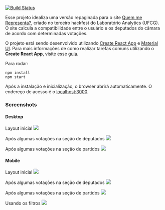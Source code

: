 [![Build Status](https://travis-ci.org/paul0vinicius/qmrepresenta-reactjs.svg?branch=master)](https://travis-ci.org/paul0vinicius/qmrepresenta-reactjs)

Esse projeto idealiza uma versão repaginada para o site [Quem me Representa?](http://qmrepresenta.com.br/), criado no terceiro hackfest do Laboratório Analytics (UFCG). O site calcula a compatibilidade entre o usuário e os deputados do câmara de acordo com determinadas votações.

O projeto está sendo desenvolvido utilizando [Create React App](https://github.com/facebookincubator/create-react-app) e [Material UI](https://material-ui-next.com/). Para mais informações de como realizar tarefas comuns utilizando o **Create React App**, visite esse [guia](https://github.com/facebookincubator/create-react-app/blob/master/packages/react-scripts/template/README.md).

Para rodar:

```
npm install
npm start
```

Após a instalação e inicialização, o browser abrirá automaticamente. O endereço de acesso é o [localhost:3000](localhost:3000).

### Screenshots

#### Desktop

Layout inicial
![](./screenshots/qmr-init.png)

Após algumas votações na seção de deputados
![](./screenshots/qmr-votos-deputados.png)

Após algumas votações na seção de partidos
![](./screenshots/qmr-partidos.png)

#### Mobile

Layout inicial
![](./screenshots/mobileboasvindas.jpeg)

Após algumas votações na seção de deputados
![](./screenshots/mobile1inicial.jpeg)

Após algumas votações na seção de partidos
![](./screenshots/mobile1.jpeg)

Usando os filtros
![](./screenshots/mobile2filtros.jpeg)
